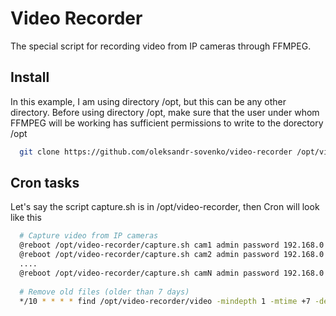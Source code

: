 # Video Recorder
The special script for recording video from IP cameras through FFMPEG.

## Install
In this example, I am using directory /opt, but this can be any other directory. Before using directory /opt, make sure that the user under whom FFMPEG will be working has sufficient permissions to write to the dorectory /opt

```bash
  git clone https://github.com/oleksandr-sovenko/video-recorder /opt/video-recorder
```

## Cron tasks
Let's say the script capture.sh is in /opt/video-recorder, then Cron will look like this

```bash
  # Capture video from IP cameras
  @reboot /opt/video-recorder/capture.sh cam1 admin password 192.168.0.100:554
  @reboot /opt/video-recorder/capture.sh cam2 admin password 192.168.0.101:554
  ....
  @reboot /opt/video-recorder/capture.sh camN admin password 192.168.0.N:554
  
  # Remove old files (older than 7 days)
  */10 * * * * find /opt/video-recorder/video -mindepth 1 -mtime +7 -delete
```
